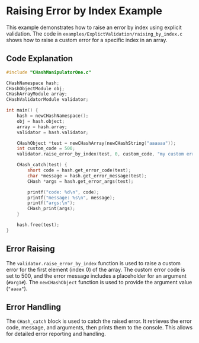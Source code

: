 # Raising Error by Index Example

This example demonstrates how to raise an error by index using explicit validation. The code in `examples/ExplictValidation/raising_by_index.c` shows how to raise a custom error for a specific index in an array.

## Code Explanation

```c
#include "CHashManipulatorOne.c"

CHashNamespace hash;
CHashObjectModule obj;
CHashArrayModule array;
CHashValidatorModule validator;

int main() {
    hash = newCHashNamespace();
    obj = hash.object;
    array = hash.array;
    validator = hash.validator;

    CHashObject *test = newCHashArray(newCHashString("aaaaaa"));
    int custom_code = 500;
    validator.raise_error_by_index(test, 0, custom_code, "my custom error at #path# with #arg1#", newCHashObject("arg1", hash.newString("aaaa")));

    CHash_catch(test) {
        short code = hash.get_error_code(test);
        char *message = hash.get_error_message(test);
        CHash *args = hash.get_error_args(test);

        printf("code: %d\n", code);
        printf("message: %s\n", message);
        printf("args:\n");
        CHash_print(args);
    }

    hash.free(test);
}
```

## Error Raising

The `validator.raise_error_by_index` function is used to raise a custom error for the first element (index 0) of the array. The custom error code is set to 500, and the error message includes a placeholder for an argument (`#arg1#`). The `newCHashObject` function is used to provide the argument value (`"aaaa"`).

## Error Handling

The `CHash_catch` block is used to catch the raised error. It retrieves the error code, message, and arguments, then prints them to the console. This allows for detailed error reporting and handling.
